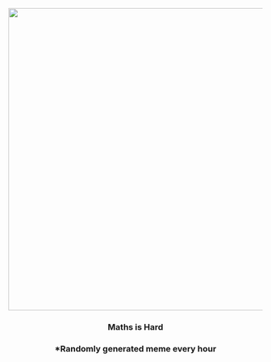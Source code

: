 <p align="center">
        <img src="https://i.redd.it/dyfjgtopvnk91.png" width="600" height="600">
        </p>
        <h3 align="center">Maths is Hard</h3>
        <h3 align="center">*Randomly generated meme every hour</h3>
    